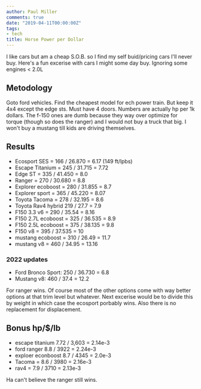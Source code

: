 ```yaml
---
author: Paul Miller
comments: true
date: "2019-04-11T00:00:00Z"
tags:
- tech
title: Horse Power per Dollar
---
```


I like cars but am a cheap S.O.B. so I find my self buid/pricing cars I'll never buy.
Here's a fun excerise with cars I might some day buy. Ignoring some engines < 2.0L

## Metodology
Goto ford vehicles.
Find the cheapest model for ech power train. But keep it 4x4 except the edge sts. Must have 4 doors. Numbers are actually hp per 1k dollars.
The f-150 ones are dumb because they way over optimize for torque (though so does the ranger) and I would not buy a truck that big. I won't buy a mustang till kids are driving themselves. 

## Results
* Ecosport SES = 166 / 26.870 = 6.17  (149 ft/lpbs)
* Escape Titanium = 245 / 31.715 = 7.72
* Edge ST = 335 / 41.450 = 8.0
* Ranger = 270 / 30.680  = 8.8
* Explorer ecoboost = 280 / 31.855 = 8.7
* Explorer sport = 365 / 45.220 = 8.07
* Toyota Tacoma = 278 / 32.195 = 8.6
* Toyota Rav4 hybrid 219 / 27.7 = 7.9
* F150 3.3 v6 = 290 / 35.54 = 8.16
* F150 2.7L ecoboost = 325 / 36.535 = 8.9
* F150 2.5L ecoboost = 375 / 38.135 = 9.8
* F150 v8 = 395 / 37.535 = 10
* mustang ecoboost = 310 / 26.49 = 11.7
* mustang v8 = 460 / 34.95 = 13.16

### 2022 updates
* Ford Bronco Sport: 250 / 36.730 = 6.8 
* Mustang v8: 460 / 37.4 = 12.2
  
For ranger wins. Of course most of the other options come with way better options at that trim level but whatever. Next excerise would be to divide this by weight in which case the ecosport porbably wins. Also there is no replacement for displacement.

## Bonus hp/$/lb
* escape titanium 7.72 / 3,603 = 2.14e-3
* ford ranger 8.8 / 3922 = 2.24e-3
* exploer econboost 8.7 / 4345 = 2.0e-3
* Tacoma  = 8.6  / 3980 = 2.16e-3
* rav4 = 7.9 / 3710 = 2.13e-3

Ha can't believe the ranger still wins. 
